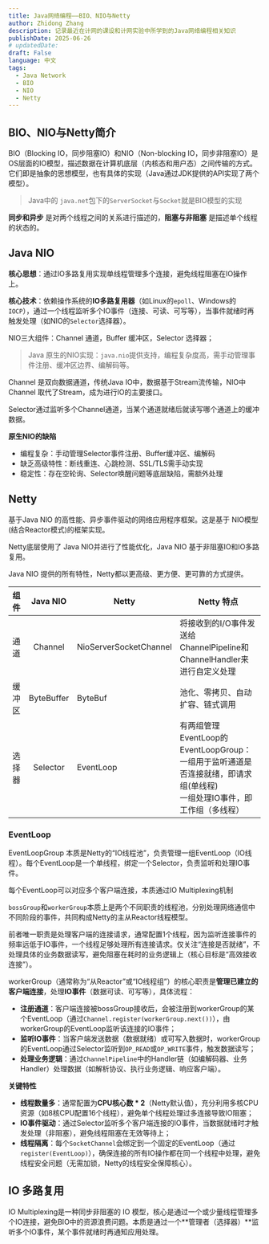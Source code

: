 ```yaml
---
title: Java网络编程——BIO、NIO与Netty
author: Zhidong Zhang
description: 记录最近在计网的课设和计网实验中所学到的Java网络编程相关知识
publishDate: 2025-06-26
# updatedDate: 
draft: False
language: 中文
tags:
  - Java Network
  - BIO
  - NIO
  - Netty
---
```


## BIO、NIO与Netty简介

BIO（Blocking IO，同步阻塞IO）和NIO（Non-blocking IO，同步非阻塞IO）是OS层面的IO模型，描述数据在计算机底层（内核态和用户态）之间传输的方式。它们即是抽象的思想模型，也有具体的实现（Java通过JDK提供的API实现了两个模型）。

> Java中的 `java.net`包下的`ServerSocket`与`Socket`就是BIO模型的实现

**同步和异步** 是对两个线程之间的关系进行描述的，**阻塞与非阻塞** 是描述单个线程的状态的。





## Java NIO

**核心思想**：通过IO多路复用实现单线程管理多个连接，避免线程阻塞在IO操作上。

**核心技术**：依赖操作系统的**IO多路复用器**（如Linux的`epoll`、Windows的`IOCP`），通过一个线程监听多个IO事件（连接、可读、可写等），当事件就绪时再触发处理（如NIO的`Selector`选择器）。

NIO三大组件：Channel 通道，Buffer 缓冲区，Selector 选择器；

> Java 原生的NIO实现：`java.nio`提供支持，编程复杂度高，需手动管理事件注册、缓冲区边界、编解码等。

Channel 是双向数据通道，传统Java IO中，数据基于Stream流传输，NIO中 Channel 取代了Stream，成为进行IO的主要接口。

Selector通过监听多个Channel通道，当某个通道就绪后就读写哪个通道上的缓冲数据。

**原生NIO的缺陷**

* 编程复杂：手动管理Selector事件注册、Buffer缓冲区、编解码
* 缺乏高级特性：断线重连、心跳检测、SSL/TLS需手动实现
* 稳定性：存在空轮询、Selector唤醒问题等底层缺陷，需额外处理

## Netty

基于Java NIO 的高性能、异步事件驱动的网络应用程序框架。这是基于 NIO模型(结合Reactor模式)的框架实现。

Netty底层使用了 Java NIO并进行了性能优化，Java NIO 基于非阻塞IO和IO多路复用。

Java NIO 提供的所有特性，Netty都以更高级、更方便、更可靠的方式提供。

| 组件   |  Java NIO  | Netty                  | Netty 特点                                                   |
| :----- | :--------: | ---------------------- | ------------------------------------------------------------ |
| 通道   |  Channel   | NioServerSocketChannel | 将接收到的I/O事件发送给ChannelPipeline和ChannelHandler来进行自定义处理 |
| 缓冲区 | ByteBuffer | ByteBuf                | 池化、零拷贝、自动扩容、链式调用                             |
| 选择器 |  Selector  | EventLoop              | 有两组管理EventLoop的EventLoopGroup：<br />一组用于监听通道是否连接就绪，即请求组(单线程)<br />一组处理IO事件，即工作组（多线程） |

### EventLoop

EventLoopGroup 本质是Netty的“IO线程池”，负责管理一组EventLoop（IO线程）。每个EventLoop是一个单线程，绑定一个Selector，负责监听和处理IO事件。

每个EventLoop可以对应多个客户端连接，本质通过IO Multiplexing机制

`bossGroup`和`workerGroup`本质上是两个不同职责的线程池，分别处理网络通信中不同阶段的事件，共同构成Netty的主从Reactor线程模型。

前者唯一职责是处理客户端的连接请求，通常配置1个线程，因为监听连接事件的频率远低于IO事件，一个线程足够处理所有连接请求。仅关注“连接是否就绪”，不处理具体的业务数据读写，避免阻塞在耗时的业务逻辑上（核心目标是“高效接收连接”）。

workerGroup（通常称为“从Reactor”或“IO线程组”）的核心职责是**管理已建立的客户端连接**，处理**IO事件**（数据可读、可写等），具体流程：

- **注册通道**：客户端连接被bossGroup接收后，会被注册到workerGroup的某个EventLoop（通过`Channel.register(workerGroup.next())`），由workerGroup的EventLoop监听该连接的IO事件；
- **监听IO事件**：当客户端发送数据（数据就绪）或可写入数据时，workerGroup的EventLoop通过Selector监听到`OP_READ`或`OP_WRITE`事件，触发数据读写；
- **处理业务逻辑**：通过`ChannelPipeline`中的Handler链（如编解码器、业务Handler）处理数据（如解析协议、执行业务逻辑、响应客户端）。



**关键特性**

- **线程数量多**：通常配置为**CPU核心数 \* 2**（Netty默认值），充分利用多核CPU资源（如8核CPU配置16个线程），避免单个线程处理过多连接导致IO阻塞；
- **IO事件驱动**：通过Selector监听多个客户端连接的IO事件，当数据就绪时才触发处理（非阻塞），避免线程阻塞在无效等待上；
- **线程隔离**：每个`SocketChannel`会绑定到一个固定的EventLoop（通过`register(EventLoop)`），确保连接的所有IO操作都在同一个线程中处理，避免线程安全问题（无需加锁，Netty的线程安全保障核心）。

## IO 多路复用

IO Multiplexing是一种同步非阻塞的 IO 模型，核心是通过一个或少量线程管理多个IO连接，避免BIO中的资源浪费问题。本质是通过一个**管理者（选择器）**监听多个IO事件，某个事件就绪时再通知应用处理。





